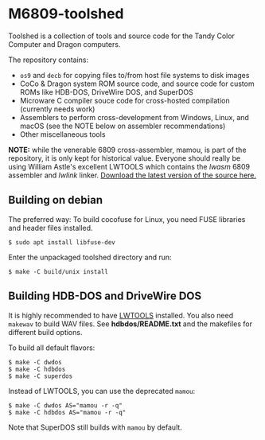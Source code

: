 # M6809-toolshed

Toolshed is a collection of tools and source code for the Tandy Color Computer and Dragon computers.

The repository contains:
- `os9` and `decb` for copying files to/from host file systems to disk images
- CoCo & Dragon system ROM source code, and source code for custom ROMs like HDB-DOS, DriveWire DOS, and SuperDOS
- Microware C compiler souce code for cross-hosted compilation (currently needs work)
- Assemblers to perform cross-development from Windows, Linux, and macOS (see the NOTE below on assembler recommendations)
- Other miscellaneous tools

**NOTE:** while the venerable 6809 cross-assembler, mamou, is part of the repository, it is only kept for historical value. Everyone should really be using William Astle's excellent LWTOOLS which contains the *lwasm* 6809 assembler and *lwlink* linker. [Download the latest version of the source here.](http://lwtools.projects.l-w.ca)

## Building on debian

The preferred way: To build cocofuse for Linux, you need FUSE libraries and header files installed.
```
$ sudo apt install libfuse-dev
```

Enter the unpackaged toolshed directory and run:
```
$ make -C build/unix install
```

## Building HDB-DOS and DriveWire DOS

It is highly recommended to have [LWTOOLS](http://lwtools.projects.l-w.ca/) installed. You also need `makewav` to build WAV files. See **hdbdos/README.txt** and the makefiles for different build options.

To build all default flavors:
```
$ make -C dwdos
$ make -C hdbdos
$ make -C superdos
```

Instead of LWTOOLS, you can use the deprecated `mamou`:
```
$ make -C dwdos AS="mamou -r -q"
$ make -C hdbdos AS="mamou -r -q"
```

Note that SuperDOS still builds with `mamou` by default.
